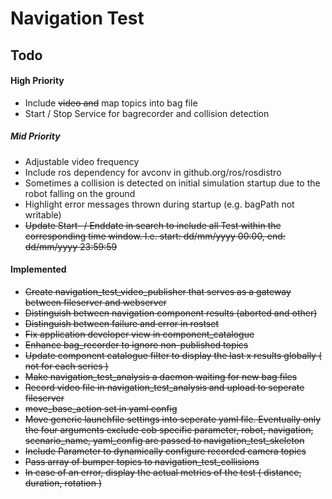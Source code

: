 Navigation Test
===============

## Todo

#### High Priority
- Include ~~video and~~ map topics into bag file
- Start / Stop Service for bagrecorder and collision detection

##### Mid Priority
- Adjustable video frequency
- Include ros dependency for avconv in github.org/ros/rosdistro
- Sometimes a collision is detected on initial simulation startup due to the robot falling on the ground
- Highlight error messages thrown during startup (e.g. bagPath not writable)
- ~~Update Start- / Enddate in search to include all Test within the corresponding time window. I.e. start: dd/mm/yyyy 00:00, end: dd/mm/yyyy 23:59:59~~

#### Implemented
- ~~Create navigation_test_video_publisher that serves as a gateway between fileserver and webserver~~
- ~~Distinguish between navigation component results (aborted and other)~~
- ~~Distinguish between failure and error in rostset~~
- ~~Fix application developer view in component_catalogue~~
- ~~Enhance bag_recorder to ignore non-published topics~~
- ~~Update component catalogue filter to display the last x results globally ( not for each series )~~
- ~~Make navigation_test_analysis a daemon waiting for new bag files~~
- ~~Record video file in navigation_test_analysis and upload to seperate fileserver~~
- ~~move_base_action set in yaml config~~
- ~~Move generic launchfile settings into seperate yaml file.
  Eventually only the four arguments exclude cob specific parameter, robot, navigation, scenario_name, yaml_config are passed to navigation_test_skeleton~~
- ~~Include Parameter to dynamically configure recorded camera topics~~
- ~~Pass array of bumper topics to navigation_test_collisions~~
- ~~In case of an error, display the actual metrics of the test ( distance, duration, rotation )~~
